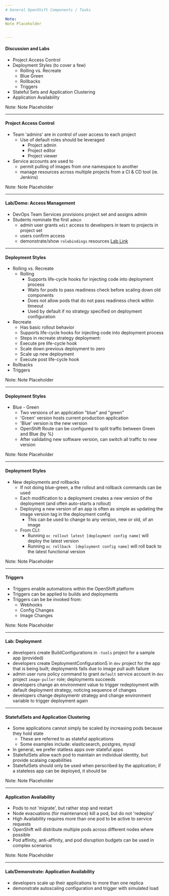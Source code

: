 ```yaml
---
# General OpenShift Components / Tasks

Note:
Note Placeholder


---
```

#### Discussion and Labs
- Project Access Control
- Deployment Styles (to cover a few)
  - Rolling vs. Recreate
  - Blue Green
  - Rollbacks
  - Triggers
- Stateful Sets and Application Clustering
- Application Availability

Note:
Note Placeholder


---
#### Project Access Control
- Team 'admins' are in control of user access to each project
  - Use of default roles should be leveraged
      - Project admin
      - Project editor
      - Project viewer
- Service accounts are used to 
  - permit pulling of images from one namespace to another
  - manage resources across multiple projects from a CI & CD tool (ie. Jenkins)

Note:
Note Placeholder


---
#### Lab/Demo: Access Management
- DevOps Team Services provisions project set and assigns admin
- Students nominate the first `admin`
  - admin user grants `edit` access to developers in team to projects in project set
  - users confirm access
  - demonstrate/show `rolebindings` resources
[Lab Link]()

---
#### Deployment Styles
- Rolling vs. Recreate
  - Rolling
    - Supports life-cycle hooks for injecting code into deployment process
    - Waits for pods to pass readiness check before scaling down old components
    - Does not allow pods that do not pass readiness check within timeout
    - Used by default if no strategy specified on deployment configuration
 - Recreate
    - Has basic rollout behavior
    - Supports life-cycle hooks for injecting code into deployment process
    - Steps in recreate strategy deployment:
    - Execute pre life-cycle hook
    - Scale down previous deployment to zero
    - Scale up new deployment
    - Execute post life-cycle hook
  - Rollbacks
  - Triggers

Note:
Note Placeholder


---
#### Deployment Styles
- Blue - Green
  - Two versions of an application "blue" and "green"
  - 'Green' version hosts current production application
  - 'Blue' version is the new version
  - OpenShift Route can be configured to split traffic between Green and Blue (by %)
  - After validating new software version, can switch all traffic to new version

Note:
Note Placeholder


---
#### Deployment Styles
- New deployments and rollbacks
  - If not doing blue-green, a the rollout and rollback commands can be used
  - Each modification to a deployment creates a new version of the deployment (and often auto-starts a rollout)
  - Deploying a new version of an app is often as simple as updating the image version tag in the deployment config
    - This can be used to change to any version, new or old, of an image
  - From CLI:   
    - Running `oc rollout latest [deployment config name]` will deploy the latest version
    - Running `oc rollback  [deployment config name]` will roll back to the latest functional version

Note:
Note Placeholder


---
#### Triggers
- Triggers enable automations within the OpenShift platform
- Triggers can be applied to builds and deployments
- Triggers can be be invoked from: 
  - Webhooks
  - Config Changes
  - Image Changes

Note:
Note Placeholder


---
#### Lab: Deployment
- developers create BuildConfigurations in `-tools` project for a sample app (provided)
- developers create DeploymentConfigurationS in `dev` project for the app that is being built; deployments fails due to image pull auth failure
- admin user runs policy command to grant `default` service account in `dev` project `image-puller` role; deployments succeeds
- developers change an environment value to trigger redeployment with default deployment strategy, noticing sequence of changes
- developers change deploymentr strategy and change environment variable to trigger deployment again


---
#### StatefulSets and Application Clustering
- Some applications cannot simply be scaled by increasing pods because they hold state
  - These are referred to as stateful applications
  - Some examples include: elasticsearch, postgres, mysql
- In general, we prefer statless apps over stateful apps
- StatefulSets allow each pod to maintain an individual identity, but provide scalaing capabilities
- StatefulSets should only be used when perscribed by the application; if a stateless app can be deployed, it should be

Note:
Note Placeholder


---
#### Application Availability
- Pods to not 'migrate', but rather stop and restart
- Node evacuations (for maintenance) kill a pod, but do not 'redeploy'
- High Availability requires more than one pod to be active to service requests
- OpenShift will distribute multiple pods across different nodes where possible
- Pod affinity, anti-affinity, and pod disruption budgets can be used in complex scenarios

Note:
Note Placeholder


---
#### Lab/Demonstrate: Application Availability
- developers scale up their applications to more than one replica
- demonstrate autoscaling configuration and trigger with simulated load